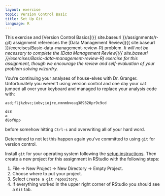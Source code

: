 ```yaml
---
layout: exercise
topic: Version Control Basic
title: Set Up Git
language: R
---
```


This exercise and [Version Control Basics]({{ site.baseurl }}/assignments/r-git) 
assignment references the [Data Management Review]({{ site.baseurl }}/exercises/Basic-data-management-review-R) problem. 
*It will not be necessary to complete the [Data Management Review]({{ site.baseurl }}/exercises/Basic-data-management-review-R) exercise for this 
assignment, though we encourage the review and self-evaluation of your problem 
solving wizardry.*

You're continuing your analyses of house-elves with Dr. Granger. Unfortunately
you weren't using version control and one day your cat jumped all over your
keyboard and managed to replace your analysis code with:

```
asd;fljkzbvc;iobv;iojre,nmnmbveaq389320pr9c9cd

ds8
a
d8of8pp
```

before somehow hitting `Ctrl-s` and overwriting all of your hard word. 

Determined to not let this happen again you've committed to using `git` for
version control.

Install `git` for your operating system following the
[setup instructions](http://www.datacarpentry.org/semester-biology/computer-setup/). Then
create a new project for this assignment in RStudio with the following steps:

1. File -> New Project -> New Directory -> Empty Project.
2. Choose where to put your project.
3. Select `Create a git repository`.
4. If everything worked in the upper right corner of RStudio you should see a `Git` tab.
